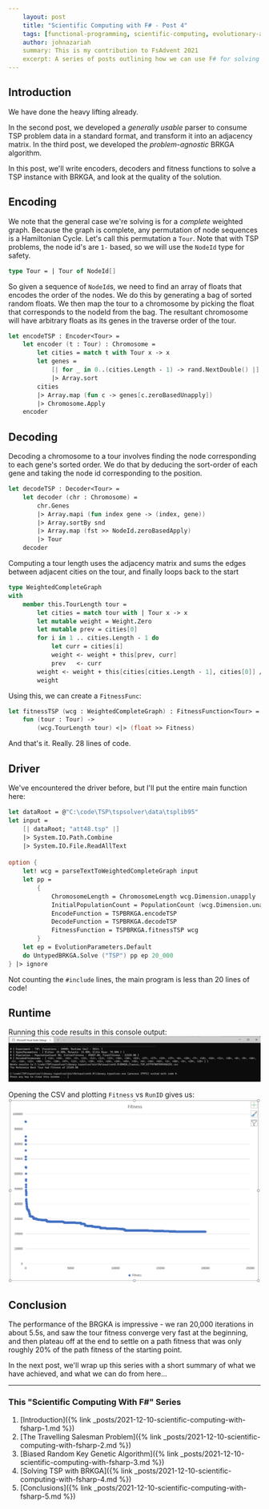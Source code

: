 ```yaml
---
    layout: post
    title: "Scientific Computing with F# - Post 4"
    tags: [functional-programming, scientific-computing, evolutionary-algorithms, TSP, BRKGA, Ising, F#] 
    author: johnazariah
    summary: This is my contribution to FsAdvent 2021
    excerpt: A series of posts outlining how we can use F# for solving some interesting scientific computing problems
---
```


## Introduction

We have done the heavy lifting already.

In the second post, we developed a _generally usable_ parser to consume TSP problem data in a standard format, and transform it into an adjacency matrix.
In the third post, we developed the _problem-agnostic_ BRKGA algorithm.

In this post, we'll write encoders, decoders and fitness functions to solve a TSP instance with BRKGA, and look at the quality of the solution.

## Encoding

We note that the general case we're solving is for a _complete_ weighted graph. Because the graph is complete, any permutation of node sequences is a Hamiltonian Cycle. Let's call this permutation a `Tour`. Note that with TSP problems, the node id's are `1-` based, so we will use the `NodeId` type for safety.

```fsharp
type Tour = | Tour of NodeId[]
```

So given a sequence of `NodeId`s, we need to find an array of floats that encodes the order of the nodes. We do this by generating a bag of sorted random floats. We then map the tour to a chromosome by picking the float that corresponds to the nodeId from the bag. The resultant chromosome will have arbitrary floats as its genes in the traverse order of the tour.

```fsharp
let encodeTSP : Encoder<Tour> =
    let encoder (t : Tour) : Chromosome =
        let cities = match t with Tour x -> x
        let genes =
            [| for _ in 0..(cities.Length - 1) -> rand.NextDouble() |]
            |> Array.sort
        cities
        |> Array.map (fun c -> genes[c.zeroBasedUnapply])
        |> Chromosome.Apply
    encoder
```

## Decoding

Decoding a chromosome to a tour involves finding the node corresponding to each gene's sorted order. We do that by deducing the sort-order of each gene and taking the node id corresponding to the position.

```fsharp
let decodeTSP : Decoder<Tour> =
    let decoder (chr : Chromosome) =
        chr.Genes
        |> Array.mapi (fun index gene -> (index, gene))
        |> Array.sortBy snd
        |> Array.map (fst >> NodeId.zeroBasedApply)
        |> Tour
    decoder
```

Computing a tour length uses the adjacency matrix and sums the edges between adjacent cities on the tour, and finally loops back to the start

```fsharp
type WeightedCompleteGraph
with
    member this.TourLength tour =
        let cities = match tour with | Tour x -> x
        let mutable weight = Weight.Zero
        let mutable prev = cities[0]
        for i in 1 .. cities.Length - 1 do
            let curr = cities[i]
            weight <- weight + this[prev, curr]
            prev   <- curr
        weight <- weight + this[cities[cities.Length - 1], cities[0]] // loop back
        weight
```

Using this, we can create a `FitnessFunc`:

```fsharp
let fitnessTSP (wcg : WeightedCompleteGraph) : FitnessFunction<Tour> =
    fun (tour : Tour) ->
        (wcg.TourLength tour) <|> (float >> Fitness)
```

And that's it. Really. 28 lines of code.

## Driver

We've encountered the driver before, but I'll put the entire main function here:

```fsharp
let dataRoot = @"C:\code\TSP\tspsolver\data\tsplib95"
let input =
    [| dataRoot; "att48.tsp" |]
    |> System.IO.Path.Combine
    |> System.IO.File.ReadAllText

option {
    let! wcg = parseTextToWeightedCompleteGraph input
    let pp =
        {
            ChromosomeLength = ChromosomeLength wcg.Dimension.unapply
            InitialPopulationCount = PopulationCount (wcg.Dimension.unapply * 2)
            EncodeFunction = TSPBRKGA.encodeTSP
            DecodeFunction = TSPBRKGA.decodeTSP
            FitnessFunction = TSPBRKGA.fitnessTSP wcg
        }
    let ep = EvolutionParameters.Default
    do UntypedBRKGA.Solve ("TSP") pp ep 20_000
} |> ignore
```

Not counting the `#include` lines, the main program is less than 20 lines of code!

## Runtime

Running this code results in this console output:
![Run](/assets/images/2021-12-10/run.png)

Opening the CSV and plotting `Fitness` vs `RunID` gives us:
![Convergence](/assets/images/2021-12-10/convergence_chart.png)

## Conclusion

The performance of the BRGKA is impressive - we ran 20,000 iterations in about 5.5s, and saw the tour fitness converge very fast at the beginning, and then plateau off at the end to settle on a path fitness that was only roughly 20% of the path fitness of the starting point.

In the next post, we'll wrap up this series with a short summary of what we have achieved, and what we can do from here...

-----

### This "Scientific Computing With F#" Series

1. [Introduction]({% link _posts/2021-12-10-scientific-computing-with-fsharp-1.md %})
1. [The Travelling Salesman Problem]({% link _posts/2021-12-10-scientific-computing-with-fsharp-2.md %})
1. [Biased Random Key Genetic Algorithm]({% link _posts/2021-12-10-scientific-computing-with-fsharp-3.md %})
1. [Solving TSP with BRKGA]({% link _posts/2021-12-10-scientific-computing-with-fsharp-4.md %})
1. [Conclusions]({% link _posts/2021-12-10-scientific-computing-with-fsharp-5.md %})
